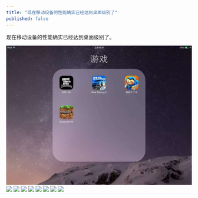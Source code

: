 ```yaml
---
title: "现在移动设备的性能确实已经达到桌面级别了"
published: false
---
```

现在移动设备的性能确实已经达到桌面级别了。

![](./1.jpg)
![](./2.jpg)
![](./3.jpg)
![](./4.jpg)
![](./5.jpg)
![](./6.jpg)
![](./7.jpg)
![](./8.jpg)
![](./9.jpg)
